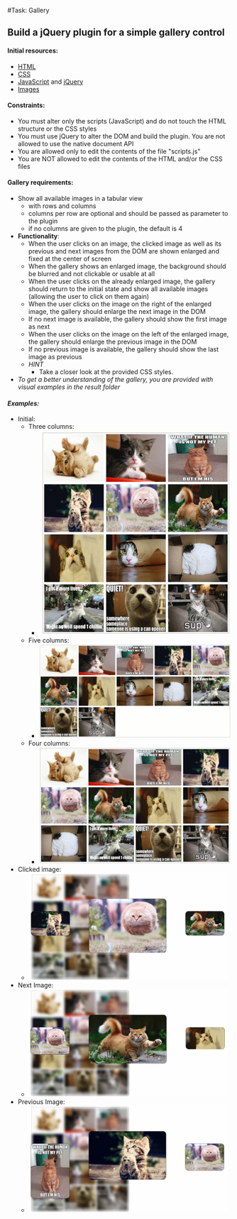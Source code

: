 #Task: Gallery
## Build a jQuery plugin for a simple gallery control

#### Initial resources:
  - [HTML](task/index.html)
  - [CSS](task/styles.css)
  - [JavaScript](task/scripts.js) and [jQuery](task/jquery.min.js)
  - [Images](task/imgs)


#### Constraints:
  - You must alter only the scripts (JavaScript) and do not touch the HTML structure or the CSS styles
  - You must use jQuery to alter the DOM and build the plugin. You are not allowed to use the native document API
  - You are allowed only to edit the contents of the file "scripts.js"
  - You are NOT allowed to edit the contents of the HTML and/or the CSS files


#### Gallery requirements:
  - Show all available images in a tabular view
    - with rows and columns
    - columns per row are optional and should be passed as parameter to the plugin
    - if no columns are given to the plugin, the default is 4
  - **Functionality**:
    - When the user clicks on an image, the clicked image as well as its previous and next images from the DOM are shown enlarged and fixed at the center of screen
    - When the gallery shows an enlarged image, the background should be blurred and not clickable or usable at all
    - When the user clicks on the already enlarged image, the gallery should return to the initial state and show all available images (allowing the user to click on them again)
    - When the user clicks on the image on the right of the enlarged image, the gallery should enlarge the next image in the DOM
    - If no next image is available, the gallery should show the first image as next
    - When the user clicks on the image on the left of the enlarged image, the gallery should enlarge the previous image in the DOM
    - If no previous image is available, the gallery should show the last image as previous
    - _HINT_
      - Take a closer look at the provided CSS styles.
- _To get a better understanding of the gallery, you are provided with visual examples in the result folder_

#### _Examples:_
  - Initial:
    - Three columns:
      - <img src="result/1.1. initial-three-columns.png" width="450" />
    - Five columns:    
      - <img src="result/1.2. initial-five-columns.png" width="450" />
    - Four columns:
      - <img src="result/1.3. initial-four-columns.png" width="450" />    
  - Clicked image:  
    - <img src="result/2. clicked-picture.png" width="450" />
  - Next Image:
    - <img src="result/3. next-picture.png" width="450" />
  - Previous Image:
    - <img src="result/4. previous-picture.png" width="450" />
  